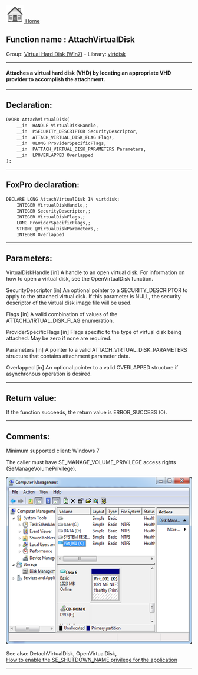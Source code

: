 [<img src="../../images/home.png"> Home ](https://github.com/VFPX/Win32API)  

## Function name : AttachVirtualDisk
Group: [Virtual Hard Disk (Win7)](../../functions_group.md#Virtual_Hard_Disk_(Win7))  -  Library: [virtdisk](../../../libraries.md#virtdisk)  
***  


#### Attaches a virtual hard disk (VHD) by locating an appropriate VHD provider to accomplish the attachment.
***  


## Declaration:
```foxpro  
DWORD AttachVirtualDisk(
	__in  HANDLE VirtualDiskHandle,
	__in  PSECURITY_DESCRIPTOR SecurityDescriptor,
	__in  ATTACH_VIRTUAL_DISK_FLAG Flags,
	__in  ULONG ProviderSpecificFlags,
	__in  PATTACH_VIRTUAL_DISK_PARAMETERS Parameters,
	__in  LPOVERLAPPED Overlapped
);  
```  
***  


## FoxPro declaration:
```foxpro  
DECLARE LONG AttachVirtualDisk IN virtdisk;
	INTEGER VirtualDiskHandle,;
	INTEGER SecurityDescriptor,;
	INTEGER VirtualDiskFlags,;
	LONG ProviderSpecificFlags,;
	STRING @VirtualDiskParameters,;
	INTEGER Overlapped  
```  
***  


## Parameters:
VirtualDiskHandle [in]
A handle to an open virtual disk. For information on how to open a virtual disk, see the OpenVirtualDisk function.

SecurityDescriptor [in]
An optional pointer to a SECURITY_DESCRIPTOR to apply to the attached virtual disk. If this parameter is NULL, the security descriptor of the virtual disk image file will be used.

Flags [in]
A valid combination of values of the ATTACH_VIRTUAL_DISK_FLAG enumeration.

ProviderSpecificFlags [in]
Flags specific to the type of virtual disk being attached. May be zero if none are required.

Parameters [in]
A pointer to a valid ATTACH_VIRTUAL_DISK_PARAMETERS structure that contains attachment parameter data.

Overlapped [in]
An optional pointer to a valid OVERLAPPED structure if asynchronous operation is desired.  
***  


## Return value:
If the function succeeds, the return value is ERROR_SUCCESS (0).  
***  


## Comments:
Minimum supported client: Windows 7  
  
The caller must have SE_MANAGE_VOLUME_PRIVILEGE access rights (SeManageVolumePrivilege).  
  
<img src="images/compmgmt_virtdisk.png" width=568 height=452>  
  
See also: DetachVirtualDisk, OpenVirtualDisk,  
<a href="?example=552">How to enable the SE_SHUTDOWN_NAME privilege for the application</a>  
  
***  

